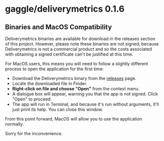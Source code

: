 # gaggle/deliverymetrics 0.1.6

## Binaries and MacOS Compatibility

Deliverymetrics binaries are available for download in the releases section of this project. 
However, please note these binaries are not signed, 
because Deliverymetrics is not a commercial product 
and so the costs associated with obtaining a signed certificate can't be justified at this time.

For MacOS users, 
this means you will need to follow a slightly different process
to open the application for the first time:

* Download the Deliverymetrics binary from the [releases] page.
* Locate the downloaded file in Finder.
* **Right-click on file and choose "Open"** from the context menu.
* A dialogue box will appear, warning you that the app is not signed. Click "Open" to proceed.
* The app will run in Terminal, 
  and because it's run without arguments, it'll just print its help. 
  You can close this window.

From this point forward,
MacOS will allow you to use the application normally.

Sorry for the inconvenience.

[releases]: https://github.com/gaggle/deliverymetrics/releases
